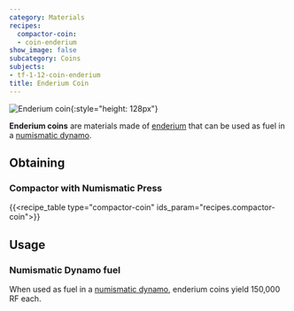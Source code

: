 ```yaml
---
category: Materials
recipes:
  compactor-coin:
  - coin-enderium
show_image: false
subcategory: Coins
subjects:
- tf-1-12-coin-enderium
title: Enderium Coin
---
```


![Enderium coin](/images/docs/1.12/thermal-foundation/coin-enderium.png){:style="height: 128px"}


**Enderium coins** are materials made of [enderium](../enderium-ingot/) that
can be used as fuel in a [numismatic dynamo](../../thermal-expansion/numismatic-dynamo/).


Obtaining
---------

### Compactor with Numismatic Press
{{<recipe_table type="compactor-coin" ids_param="recipes.compactor-coin">}}


Usage
-----

### Numismatic Dynamo fuel
When used as fuel in a [numismatic dynamo](../../thermal-expansion/numismatic-dynamo/), enderium
coins yield 150,000 RF each.
